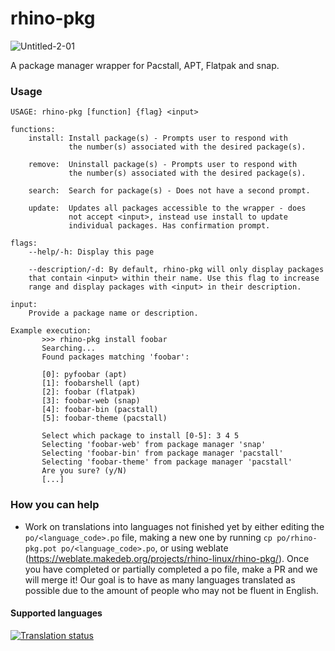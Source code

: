 # rhino-pkg
![Untitled-2-01](https://user-images.githubusercontent.com/104327997/220489850-17bbdafb-605d-48ed-9866-cce3821974d4.svg)

A package manager wrapper for Pacstall, APT, Flatpak and snap.

### Usage
```
USAGE: rhino-pkg [function] {flag} <input>                                                  

functions:
    install: Install package(s) - Prompts user to respond with 
             the number(s) associated with the desired package(s).
             
    remove:  Uninstall package(s) - Prompts user to respond with
             the number(s) associated with the desired package(s).
             
    search:  Search for package(s) - Does not have a second prompt.
    
    update:  Updates all packages accessible to the wrapper - does
             not accept <input>, instead use install to update 
             individual packages. Has confirmation prompt.

flags: 
    --help/-h: Display this page
    
    --description/-d: By default, rhino-pkg will only display packages 
    that contain <input> within their name. Use this flag to increase 
    range and display packages with <input> in their description.
    
input: 
    Provide a package name or description.

Example execution:
       >>> rhino-pkg install foobar
       Searching...
       Found packages matching 'foobar':

       [0]: pyfoobar (apt)
       [1]: foobarshell (apt)
       [2]: foobar (flatpak)
       [3]: foobar-web (snap)
       [4]: foobar-bin (pacstall)
       [5]: foobar-theme (pacstall)

       Select which package to install [0-5]: 3 4 5
       Selecting 'foobar-web' from package manager 'snap'
       Selecting 'foobar-bin' from package manager 'pacstall'
       Selecting 'foobar-theme' from package manager 'pacstall'
       Are you sure? (y/N)
       [...]
```

### How you can help
* Work on translations into languages not finished yet by either editing the `po/<language_code>.po` file, making a new one by running `cp po/rhino-pkg.pot po/<language_code>.po`, or using weblate (https://weblate.makedeb.org/projects/rhino-linux/rhino-pkg/). Once you have completed or partially completed a po file, make a PR and we will merge it! Our goal is to have as many languages translated as possible due to the amount of people who may not be fluent in English.

#### Supported languages

<a href="https://weblate.makedeb.org/engage/rhino-linux/">
<img src="https://weblate.makedeb.org/widgets/rhino-linux/-/rhino-pkg/multi-blue.svg" alt="Translation status" />
</a>
